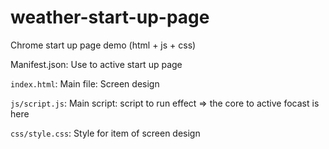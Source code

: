 # weather-start-up-page
Chrome start up page demo (html + js + css)

Manifest.json: Use to active start up page

`index.html`: Main file: Screen design 

`js/script.js`: Main script: script to run effect => the core to active focast is here

`css/style.css`: Style for item of screen design
